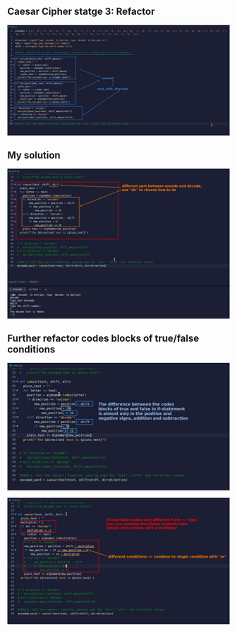 ## **Caesar Cipher statge 3: Refactor**

![Alt state 3: refactor encrypt() and decrypt() into single func caesar()](pic/01.jpg)

## **My solution**

![Alt my solution](pic/02.jpg)

## **Further refactor codes blocks of true/false conditions**

![Alt true/false condition's codes block only differ from +/- sign](pic/03.jpg)

![Alt further refactor true/false condition's codes block with a multiplier variable](pic/04.jpg)
